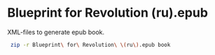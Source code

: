 # Blueprint for Revolution (ru).epub

XML-files to generate epub book.

```bash
 zip -r Blueprint\ for\ Revolution\ \(ru\).epub book
```
